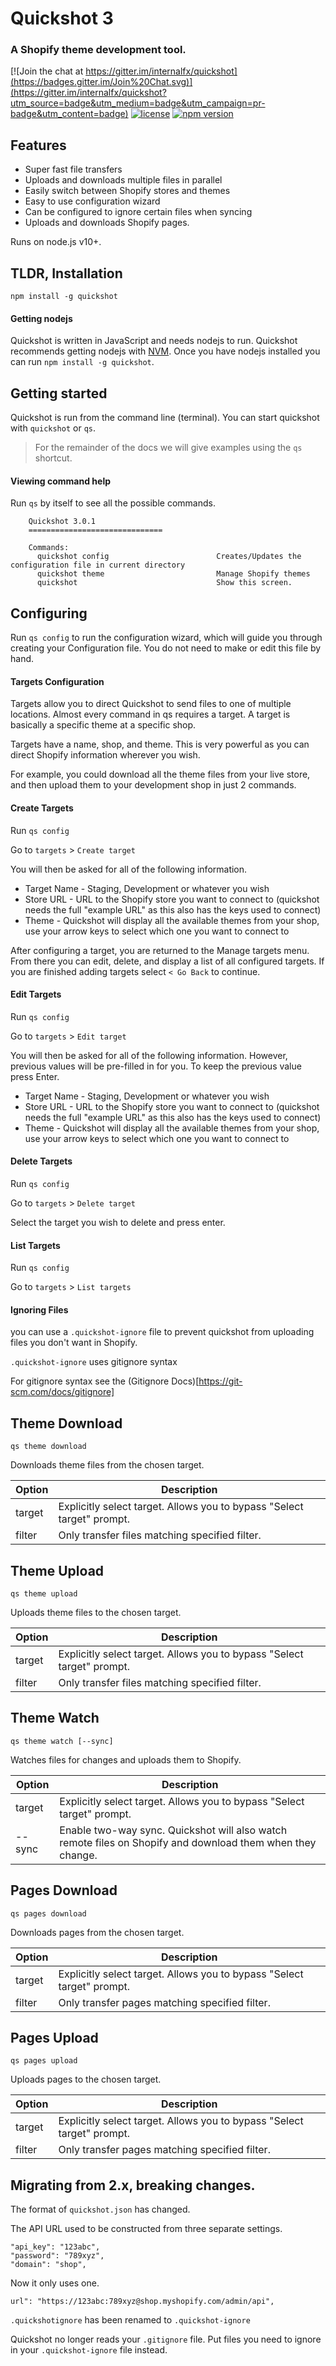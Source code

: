 # Quickshot 3

### A Shopify theme development tool.

[![Join the chat at https://gitter.im/internalfx/quickshot](https://badges.gitter.im/Join%20Chat.svg)](https://gitter.im/internalfx/quickshot?utm_source=badge&utm_medium=badge&utm_campaign=pr-badge&utm_content=badge)
[![license](https://img.shields.io/npm/l/quickshot.svg)](https://github.com/internalfx/quickshot/blob/master/LICENSE)
[![npm version](https://img.shields.io/npm/v/quickshot.svg)](https://www.npmjs.com/package/quickshot)

## Features

- Super fast file transfers
- Uploads and downloads multiple files in parallel
- Easily switch between Shopify stores and themes
- Easy to use configuration wizard
- Can be configured to ignore certain files when syncing
- Uploads and downloads Shopify pages.

Runs on node.js v10+.

## TLDR, Installation


`npm install -g quickshot`

#### Getting nodejs

Quickshot is written in JavaScript and needs nodejs to run.
Quickshot recommends getting nodejs with [NVM](https://github.com/nvm-sh/nvm).
Once you have nodejs installed you can run `npm install -g quickshot`.

## Getting started

Quickshot is run from the command line (terminal). You can start quickshot with `quickshot` or `qs`.

> For the remainder of the docs we will give examples using the `qs` shortcut.

#### Viewing command help

Run `qs` by itself to see all the possible commands.

```
    Quickshot 3.0.1
    ==============================

    Commands:
      quickshot config                        Creates/Updates the configuration file in current directory
      quickshot theme                         Manage Shopify themes
      quickshot                               Show this screen.
```

## Configuring

Run `qs config` to run the configuration wizard, which will guide you through creating your Configuration file.
You do not need to make or edit this file by hand.

#### Targets Configuration

Targets allow you to direct Quickshot to send files to one of multiple locations. Almost every command in qs requires a target. A target is basically a specific theme at a specific shop.

Targets have a name, shop, and theme.
This is very powerful as you can direct Shopify information wherever you wish.

For example, you could download all the theme files from your live store, and then upload them to your development shop in just 2 commands.

#### Create Targets

Run `qs config`

Go to `targets` > `Create target`

You will then be asked for all of the following information.

- Target Name - Staging, Development or whatever you wish
- Store URL - URL to the Shopify store you want to connect to (quickshot needs the full "example URL" as this also has the keys used to connect)
- Theme - Quickshot will display all the available themes from your shop, use your arrow keys to select which one you want to connect to

After configuring a target, you are returned to the Manage targets menu. From there you can edit, delete, and display a list of all configured targets. If you are finished adding targets select `< Go Back` to continue.

#### Edit Targets

Run `qs config`

Go to `targets` > `Edit target`

You will then be asked for all of the following information. However, previous values will be pre-filled in for you. To keep the previous value press Enter.

- Target Name - Staging, Development or whatever you wish
- Store URL - URL to the Shopify store you want to connect to (quickshot needs the full "example URL" as this also has the keys used to connect)
- Theme - Quickshot will display all the available themes from your shop, use your arrow keys to select which one you want to connect to

#### Delete Targets

Run `qs config`

Go to `targets` > `Delete target`

Select the target you wish to delete and press enter.

#### List Targets

Run `qs config`

Go to `targets` > `List targets`

#### Ignoring Files

you can use a `.quickshot-ignore` file to prevent quickshot from uploading files you don't want in Shopify.

`.quickshot-ignore` uses gitignore syntax

For gitignore syntax see the (Gitignore Docs)[https://git-scm.com/docs/gitignore]

## Theme Download

`qs theme download`

Downloads theme files from the chosen target.

| Option | Description |
| --- | --- |
| target | Explicitly select target. Allows you to bypass "Select target" prompt. |
| filter | Only transfer files matching specified filter. |

## Theme Upload

`qs theme upload`

Uploads theme files to the chosen target.

| Option | Description |
| --- | --- |
| target | Explicitly select target. Allows you to bypass "Select target" prompt. |
| filter | Only transfer files matching specified filter. |

## Theme Watch

`qs theme watch [--sync]`

Watches files for changes and uploads them to Shopify.

| Option | Description |
| --- | --- |
| target | Explicitly select target. Allows you to bypass "Select target" prompt. |
| --sync | Enable two-way sync. Quickshot will also watch remote files on Shopify and download them when they change. |

## Pages Download

`qs pages download`

Downloads pages from the chosen target.

| Option | Description |
| --- | --- |
| target | Explicitly select target. Allows you to bypass "Select target" prompt. |
| filter | Only transfer pages matching specified filter. |

## Pages Upload

`qs pages upload`

Uploads pages to the chosen target.

| Option | Description |
| --- | --- |
| target | Explicitly select target. Allows you to bypass "Select target" prompt. |
| filter | Only transfer pages matching specified filter. |


## Migrating from 2.x, breaking changes.

The format of `quickshot.json` has changed.

The API URL used to be constructed from three separate settings.

```
"api_key": "123abc",
"password": "789xyz",
"domain": "shop",
```

Now it only uses one.

```
url": "https://123abc:789xyz@shop.myshopify.com/admin/api",
```

`.quickshotignore` has been renamed to `.quickshot-ignore`

Quickshot no longer reads your `.gitignore` file. Put files you need to ignore in your `.quickshot-ignore` file instead.
